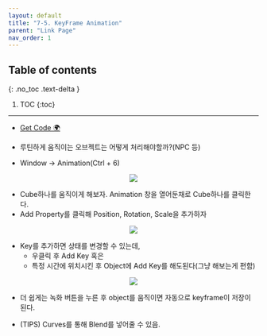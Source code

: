 ```yaml
---
layout: default
title: "7-5. KeyFrame Animation"
parent: "Link Page"
nav_order: 1
---
```


## Table of contents
{: .no_toc .text-delta }

1. TOC
{:toc}

---

* [Get Code 🌍](https://github.com/EasyCoding-7/unity_tutorials/tree/7.5)

* 루틴하게 움직이는 오브젝트는 어떻게 처리해야할까?(NPC 등)
* Window -> Animation(Ctrl + 6)

<p align="center">
  <img src="https://taehyungs-programming-blog.github.io/blog/assets/images/csharp/unity/unity-7-5-1.png"/>
</p>

* Cube하나를 움직이게 해보자. Animation 창을 열어둔채로 Cube하나를 클릭한다.
* Add Property를 클릭해 Position, Rotation, Scale을 추가하자

<p align="center">
  <img src="https://taehyungs-programming-blog.github.io/blog/assets/images/csharp/unity/unity-7-5-2.png"/>
</p>

* Key를 추가하면 상태를 변경할 수 있는데,
  * 우클릭 후 Add Key 혹은
  * 특정 시간에 위치시킨 후 Object에 Add Key를 해도된다(그냥 해보는게 편함)

<p align="center">
  <img src="https://taehyungs-programming-blog.github.io/blog/assets/images/csharp/unity/unity-7-5-3.png"/>
</p>

* 더 쉽게는 녹화 버튼을 누른 후 object를 움직이면 자동으로 keyframe이 저장이 된다.

* (TIPS) Curves를 통해 Blend를 넣어줄 수 있음.